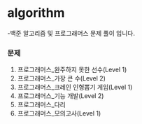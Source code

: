 # algorithm 
-백준 알고리즘 및 프로그래머스 문제 풀이 입니다.

### 문제
1. 프로그래머스_완주하지 못한 선수(Level 1)
2. 프로그래머스_가장 큰 수(Level 2)
3. 프로그래머스_크레인 인형뽑기 게임(Level 1)
4. 프로그래머스_기능 개발(Level 2)
5. 프로그래머스_다리
6. 프로그래머스_모의고사(Level 1)
